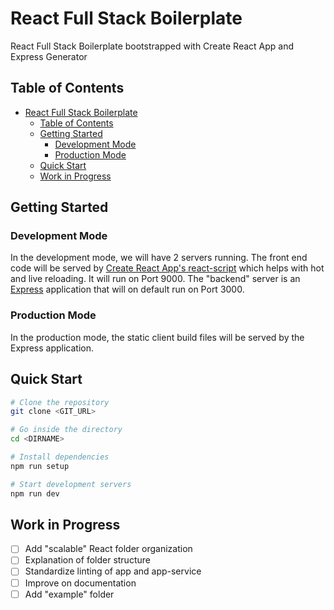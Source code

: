 # React Full Stack Boilerplate
React Full Stack Boilerplate bootstrapped with Create React App and Express Generator

## Table of Contents
- [React Full Stack Boilerplate](#react-full-stack-boilerplate)
  - [Table of Contents](#table-of-contents)
  - [Getting Started](#getting-started)
    - [Development Mode](#development-mode)
    - [Production Mode](#production-mode)
  - [Quick Start](#quick-start)
  - [Work in Progress](#work-in-progress)

## Getting Started

### Development Mode

In the development mode, we will have 2 servers running. The front end code will be served by [Create React App's react-script](https://github.com/facebook/create-react-app) which helps with hot and live reloading. It will run on Port 9000. The "backend" server is an [Express](https://expressjs.com/) application that will on default run on Port 3000.

### Production Mode

In the production mode, the static client build files will be served by the Express application.

## Quick Start
```bash
# Clone the repository
git clone <GIT_URL>

# Go inside the directory
cd <DIRNAME>

# Install dependencies
npm run setup

# Start development servers
npm run dev
```

## Work in Progress
- [ ] Add "scalable" React folder organization
- [ ] Explanation of folder structure
- [ ] Standardize linting of app and app-service
- [ ] Improve on documentation
- [ ] Add "example" folder
